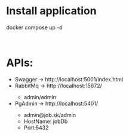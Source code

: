 <h1>Install application</h1>
<p>docker compose up -d</p>
</br>
<h1>APIs:</h1>
<ul>
  <li>Swagger -> http://localhost:5001/index.html</li>
  <li>RabbitMq -> http://localhost:15672/</li>
    <ul>
      <li>admin/admin</li>
    </ul>
  <li>PgAdmin -> http://localhost:5401/</li>
    <ul>
      <li>admin@job.sk/admin</li>
      <li>HostName: jobDb</li>
      <li>Port:5432</li>
    </ul>
</ul>
